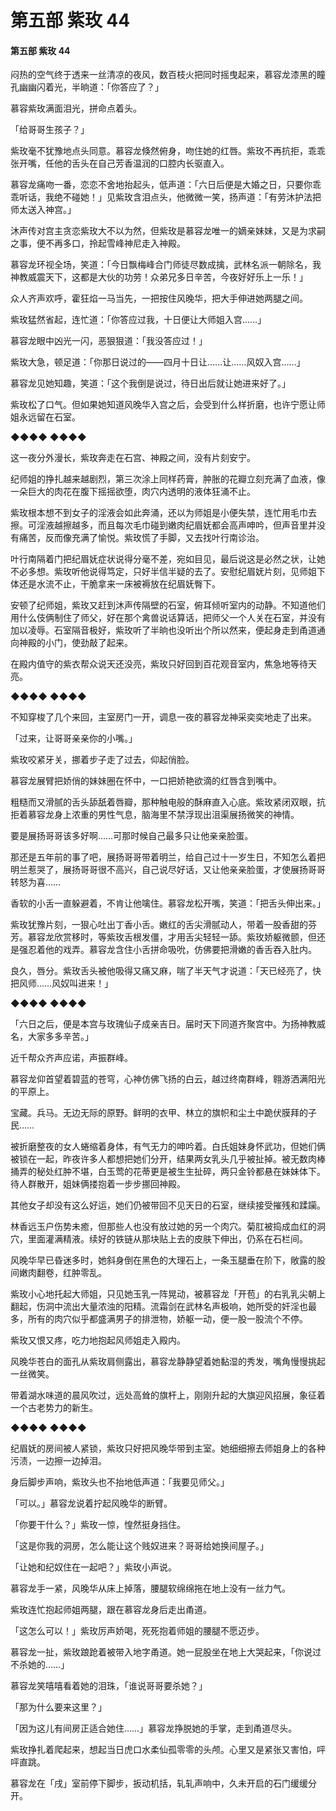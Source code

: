 # 第五部 紫玫 44

#### 第五部 紫玫 44

闷热的空气终于透来一丝清凉的夜风，数百枝火把同时摇曳起来，慕容龙漆黑的瞳孔幽幽闪着光，半晌道：「你答应了？」

慕容紫玫满面泪光，拼命点着头。

「给哥哥生孩子？」

紫玫毫不犹豫地点头同意。慕容龙倏然俯身，吻住她的红唇。紫玫不再抗拒，乖乖张开嘴，任他的舌头在自己芳香温润的口腔内长驱直入。

慕容龙痛吻一番，恋恋不舍地抬起头，低声道：「六日后便是大婚之日，只要你乖乖听话，我绝不碰她！」见紫玫含泪点头，他微微一笑，扬声道：「有劳沐护法把师太送入神宫。」

沐声传对宫主贪恋紫玫大不以为然，但紫玫是慕容龙唯一的嫡亲妹妹，又是为求嗣之事，便不再多口，拎起雪峰神尼走入神殿。

慕容龙环视全场，笑道：「今日飘梅峰合门师徒尽数成擒，武林名派一朝除名，我神教威震天下，这都是大伙的功劳！众弟兄多日辛苦，今夜好好乐上一乐！」

众人齐声欢呼，霍狂焰一马当先，一把按住风晚华，把大手伸进她两腿之间。

紫玫猛然省起，连忙道：「你答应过我，十日便让大师姐入宫……」

慕容龙眼中凶光一闪，恶狠狠道：「我没答应过！」

紫玫大急，顿足道：「你那日说过的——四月十日让……让……风奴入宫……」

慕容龙见她知趣，笑道：「这个我倒是说过，待日出后就让她进来好了。」

紫玫松了口气。但如果她知道风晚华入宫之后，会受到什么样折磨，也许宁愿让师姐永远留在石室。

◆◆◆◆ ◆◆◆◆

这一夜分外漫长，紫玫奔走在石宫、神殿之间，没有片刻安宁。

纪师姐的挣扎越来越剧烈，第三次涂上同样药膏，肿胀的花瓣立刻充满了血液，像一朵巨大的肉花在腹下摇摇欲堕，肉穴内透明的液体狂涌不止。

紫玫根本想不到女子的淫液会如此奔涌，还以为师姐是小便失禁，连忙用毛巾去擦。可淫液越擦越多，而且每次毛巾碰到嫩肉纪眉妩都会高声呻吟，但声音里并没有痛苦，反而像充满了愉悦。紫玫慌了手脚，又去找叶行南诊治。

叶行南隔着门把纪眉妩症状说得分毫不差，宛如目见，最后说这是必然之状，让她不必多想。紫玫听他说得笃定，只好半信半疑的去了。安慰纪眉妩片刻，见师姐下体还是水流不止，干脆拿来一床被褥放在纪眉妩臀下。

安顿了纪师姐，紫玫又赶到沐声传隔壁的石室，俯耳倾听室内的动静。不知道他们用什么伎俩制住了师父，好在那个禽兽说话算话，把师父一个人关在石室，并没有加以凌辱。石室隔音极好，紫玫听了半晌也没听出个所以然来，便起身走到甬道通向神殿的小门，使劲敲了起来。

在殿内值守的紫衣帮众说天还没亮，紫玫只好回到百花观音室内，焦急地等待天亮。

◆◆◆◆ ◆◆◆◆

不知穿梭了几个来回，主室房门一开，调息一夜的慕容龙神采奕奕地走了出来。

「过来，让哥哥亲亲你的小嘴。」

紫玫咬紧牙关，挪着步子走了过去，仰起俏脸。

慕容龙展臂把娇俏的妹妹圈在怀中，一口把娇艳欲滴的红唇含到嘴中。

粗糙而又滑腻的舌头舔舐着唇瓣，那种触电般的酥麻直入心底。紫玫紧闭双眼，抗拒着慕容龙身上浓重的男性气息，脑海里不禁浮现出沮渠展扬微笑的神情。

要是展扬哥哥该多好啊……可那时候自己最多只让他亲亲脸蛋。

那还是五年前的事了吧，展扬哥哥带着明兰，给自己过十一岁生日，不知怎么着把明兰惹哭了，展扬哥哥很不高兴，自己说尽好话，又让他亲亲脸蛋，才使展扬哥哥转怒为喜……

香软的小舌一直躲避着，不肯让他噙住。慕容龙松开嘴，笑道：「把舌头伸出来。」

紫玫犹豫片刻，一狠心吐出丁香小舌。嫩红的舌尖滑腻动人，带着一股香甜的芬芳。慕容龙欣赏移时，等紫玫舌根发僵，才用舌尖轻轻一舔。紫玫娇躯微颤，但还是强忍着他的戏弄。慕容龙含住小舌拼命吸吮，仿佛要把滑嫩的香舌吞入肚内。

良久，唇分。紫玫舌头被他吸得又痛又麻，喘了半天气才说道：「天已经亮了，快把风师……风奴叫进来！」

◆◆◆◆ ◆◆◆◆

「六日之后，便是本宫与玫瑰仙子成亲吉日。届时天下同道齐聚宫中。为扬神教威名，大家多多辛苦。」

近千帮众齐声应诺，声振群峰。

慕容龙仰首望着碧蓝的苍穹，心神仿佛飞扬的白云，越过终南群峰，翱游洒满阳光的平原上。

宝藏。兵马。无边无际的原野。鲜明的衣甲、林立的旗帜和尘土中跪伏膜拜的子民……

被折磨整夜的女人蜷缩着身体，有气无力的呻吟着。白氏姐妹身怀武功，但她们俩被锁在一起，昨夜许多人都想把她们分开，结果两女乳头几乎被扯掉。被无数肉棒捅弄的秘处红肿不堪，白玉莺的花蒂更是被生生扯碎，两只金铃都悬在妹妹体下。待人群散开，姐妹俩搂抱着一步步挪回神殿。

其他女子却没有这么好运，她们仍被带回不见天日的石室，继续接受摧残和蹂躏。

林香远玉户伤势未癒，但那些人也没有放过她的另一个肉穴。菊肛被捣成血红的洞穴，里面灌满精液。续好的铁链从那块贴上去的皮肤下伸出，仍系在石栏间。

风晚华早已昏迷多时，她斜身倒在黑色的大理石上，一条玉腿垂在阶下，敞露的股间嫩肉翻卷，红肿零乱。

紫玫小心地托起大师姐，只见她玉乳一阵晃动，被慕容龙「开苞」的右乳乳尖朝上翻起，伤洞中流出大量浓浊的阳精。流霜剑在武林名声极响，她所受的奸淫也最多，所有的肉穴似乎都盛满男子的排泄物，娇躯一动，便一股一股流个不停。

紫玫又恨又疼，吃力地抱起风师姐走入殿内。

风晚华苍白的面孔从紫玫肩侧露出，慕容龙静静望着她黏湿的秀发，嘴角慢慢挑起一丝微笑。

带着湖水味道的晨风吹过，远处高耸的旗杆上，刚刚升起的大旗迎风招展，象征着一个古老势力的新生。

◆◆◆◆ ◆◆◆◆

纪眉妩的房间被人紧锁，紫玫只好把风晚华带到主室。她细细擦去师姐身上的各种污渍，一边擦一边掉泪。

身后脚步声响，紫玫头也不抬地低声道：「我要见师父。」

「可以。」慕容龙说着拧起风晚华的断臂。

「你要干什么？」紫玫一惊，惶然挺身挡住。

「这是你我的洞房，怎么能让这个贱奴进来？哥哥给她换间屋子。」

「让她和纪奴住在一起吧？」紫玫小声说。

慕容龙手一紧，风晚华从床上掉落，腰腿软绵绵拖在地上没有一丝力气。

紫玫连忙抱起师姐两腿，跟在慕容龙身后走出甬道。

「这怎么可以！」紫玫厉声娇喝，死死抱着师姐的腰腿不愿迈步。

慕容龙一扯，紫玫踉跄着被带入地字甬道。她一屁股坐在地上大哭起来，「你说过不杀她的……」

慕容龙笑嘻嘻看着她的泪珠，「谁说哥哥要杀她？」

「那为什么要来这里？」

「因为这儿有间房正适合她住……」慕容龙挣脱她的手掌，走到甬道尽头。

紫玫挣扎着爬起来，想起当日虎口水柔仙孤零零的头颅。心里又是紧张又害怕，呯呯直跳。

慕容龙在「戌」室前停下脚步，扳动机括，轧轧声响中，久未开启的石门缓缓分开。

